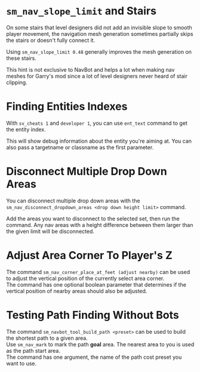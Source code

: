 # `sm_nav_slope_limit` and Stairs

On some stairs that level designers did not add an invisible slope to smooth player movement, the navigation mesh generation sometimes partially skips the stairs or doesn't fully connect it.

Using `sm_nav_slope_limit 0.48` generally improves the mesh generation on these stairs.

This hint is not exclusive to NavBot and helps a lot when making nav meshes for Garry's mod since a lot of level designers never heard of stair clipping.

# Finding Entities Indexes

With `sv_cheats 1` and `developer 1`, you can use `ent_text` command to get the entity index.

This will show debug information about the entity you're aiming at. You can also pass a targetname or classname as the first parameter.

# Disconnect Multiple Drop Down Areas

You can disconnect multiple drop down areas with the `sm_nav_disconnect_dropdown_areas <drop down height limit>` command.

Add the areas you want to disconnect to the selected set, then run the command. Any nav areas with a height difference between them larger than the given limit will be disconnected.

# Adjust Area Corner To Player's Z

The command `sm_nav_corner_place_at_feet (adjust nearby)` can be used to adjust the vertical position of the currently select area corner.    
The command has one optional boolean parameter that determines if the vertical position of nearby areas should also be adjusted.

# Testing Path Finding Without Bots

The command `sm_navbot_tool_build_path <preset>` can be used to build the shortest path to a given area.    
Use `sm_nav_mark` to mark the path **goal** area. The nearest area to you is used as the path start area.    
The command has one argument, the name of the path cost preset you want to use.
